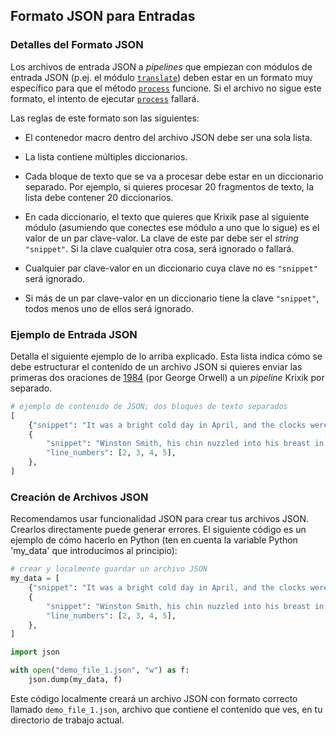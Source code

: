 ## Formato JSON para Entradas

### Detalles del Formato JSON

Los archivos de entrada JSON a *pipelines* que empiezan con módulos de entrada JSON (p.ej. el módulo [`translate`](../../modulos/modulos_ia/modulo_translate_traduccion.md)) deben estar en un formato muy específico para que el método [`process`](../parametros_y_procesar_archivos_a_traves_de_pipelines/metodo_process_procesar.md) funcione. Si el archivo no sigue este formato, el intento de ejecutar [`process`](../parametros_y_procesar_archivos_a_traves_de_pipelines/metodo_process_procesar.md) fallará.

Las reglas de este formato son las siguientes:

- El contenedor macro dentro del archivo JSON debe ser una sola lista.

- La lista contiene múltiples diccionarios.

- Cada bloque de texto que se va a procesar debe estar en un diccionario separado. Por ejemplo, si quieres procesar 20 fragmentos de texto, la lista debe contener 20 diccionarios.

- En cada diccionario, el texto que quieres que Krixik pase al siguiente módulo (asumiendo que conectes ese módulo a uno que lo sigue) es el valor de un par clave-valor. La clave de este par debe ser el *string* `"snippet"`. Si la clave cualquier otra cosa, será ignorado o fallará.

- Cualquier par clave-valor en un diccionario cuya clave no es `"snippet"` será ignorado.

- Si más de un par clave-valor en un diccionario tiene la clave `"snippet"`, todos menos uno de ellos será ignorado.

### Ejemplo de Entrada JSON

Detalla el siguiente ejemplo de lo arriba explicado. Esta lista indica cómo se debe estructurar el contenido de un archivo JSON si quieres enviar las primeras dos oraciones de <u>1984</u> (por George Orwell) a un *pipeline* Krixik por separado.


```python
# ejemplo de contenido de JSON; dos bloques de texto separados
[
    {"snippet": "It was a bright cold day in April, and the clocks were striking thirteen.", "line_numbers": [1]},
    {
        "snippet": "Winston Smith, his chin nuzzled into his breast in an effort to escape the vile wind, slipped quickly through the glass doors of Victory Mansions, though not quickly enough to prevent a swirl of gritty dust from entering along with him.",
        "line_numbers": [2, 3, 4, 5],
    },
]
```

### Creación de Archivos JSON

Recomendamos usar funcionalidad JSON para crear tus archivos JSON. Crearlos directamente puede generar errores. El siguiente código es un ejemplo de cómo hacerlo en Python (ten en cuenta la variable Python 'my_data' que introducimos al principio):


```python
# crear y localmente guardar un archivo JSON
my_data = [
    {"snippet": "It was a bright cold day in April, and the clocks were striking thirteen.", "line_numbers": [1]},
    {
        "snippet": "Winston Smith, his chin nuzzled into his breast in an effort to escape the vile wind, slipped quickly through the glass doors of Victory Mansions, though not quickly enough to prevent a swirl of gritty dust from entering along with him.",
        "line_numbers": [2, 3, 4, 5],
    },
]

import json

with open("demo_file_1.json", "w") as f:
    json.dump(my_data, f)
```

Este código localmente creará un archivo JSON con formato correcto llamado `demo_file_1.json`, archivo que contiene el contenido que ves, en tu directorio de trabajo actual.

